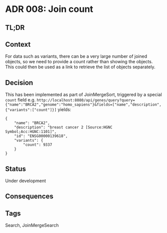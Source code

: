 # ADR 008: Join count

## TL;DR

## Context
For data such as variants, there can be a very large number of joined objects, so we need to provide a count rather than showing the objects. This could then be used as a link to retrieve the list of objects separately.

## Decision
This has been implemented as part of JoinMergeSort, triggered by a special `count` field e.g.
`http://localhost:8080/api/genes/query?query={"name":"BRCA2","genome":"homo_sapiens"}&fields=["name","description",{"variants":["count"]}]`
yields:
```
{
	"name": "BRCA2",
	"description": "breast cancer 2 [Source:HGNC Symbol;Acc:HGNC:1101]",
	"id": "ENSG00000139618",
	"variants": {
		"count": 9337
	}
}
```

## Status
Under development

## Consequences


## Tags
Search, JoinMergeSearch

